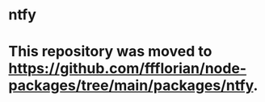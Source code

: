 # ntfy

# This repository was moved to https://github.com/ffflorian/node-packages/tree/main/packages/ntfy.
